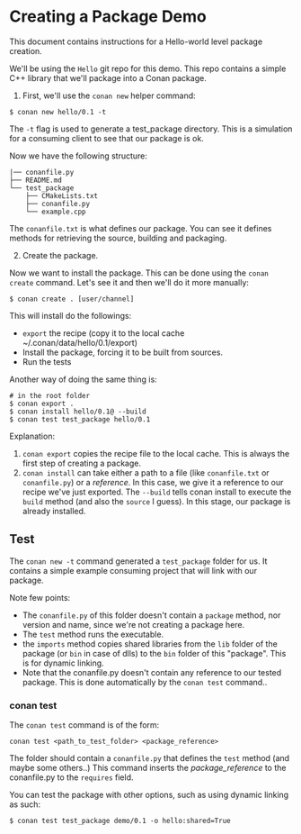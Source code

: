 
# Creating a Package Demo

This document contains instructions for a Hello-world level package creation.

We'll be using the `Hello` git repo for this demo. This repo contains a simple C++ library that we'll package into a Conan package.

1. First, we'll use the `conan new` helper command:

```
$ conan new hello/0.1 -t
```

The `-t` flag is used to generate a test_package directory. This is a simulation for a consuming client to see that our package is ok.


Now we have the following structure:

```
|── conanfile.py
├── README.md
└── test_package
    ├── CMakeLists.txt
    ├── conanfile.py
    └── example.cpp

```

The `conanfile.txt` is what defines our package. You can see it defines methods for retrieving the source, building and packaging.

2. Create the package. <br>

Now we want to install the package. This can be done using the `conan create` command. Let's see it and then we'll do it more manually:

```
$ conan create . [user/channel]
```

This will install do the followings:
- `export` the recipe (copy it to the local cache ~/.conan/data/hello/0.1/export)
- Install the package, forcing it to be built from sources.
- Run the tests

Another way of doing the same thing is:

```
# in the root folder
$ conan export .
$ conan install hello/0.1@ --build
$ conan test test_package hello/0.1
```

Explanation:
1. `conan export` copies the recipe file to the local cache. This is always the first step of creating a package.
2. `conan install` can take either a path to a file (like `conanfile.txt` or `conanfile.py`) or a _reference_. In this case, we give it a reference to our recipe we've just exported.  The `--build` tells conan install to execute the `build` method (and also the `source` I guess). In this stage, our package is already installed.

## Test
The `conan new -t` command generated a `test_package` folder for us. It contains a simple example consuming project that will link with our package.

Note few points: 
- The `conanfile.py` of this folder doesn't contain a `package` method, nor version and name, since we're not creating a package here. 
- The `test` method runs the executable.
- the `imports` method copies shared libraries from the `lib` folder  of the package (or `bin` in case of dlls) to the `bin` folder of this "package". This is for dynamic linking.
- Note that the conanfile.py doesn't contain any reference to our tested package. This is done automatically by the `conan test` command..

### conan test
The `conan test` command is of the form: 
```
conan test <path_to_test_folder> <package_reference>
```
The folder should contain a `conanfile.py` that defines the `test` method (and maybe some others..) This command inserts the _package_reference_ to the conanfile.py to the `requires` field.

You can test the package with other options, such as using dynamic linking as such:

```
$ conan test test_package demo/0.1 -o hello:shared=True
```
